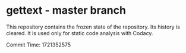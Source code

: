 # gettext - master branch

This repository contains the frozen state of the repository.
Its history is cleared. It is used only for static code
analysis with Codacy.

Commit Time: 1721352575